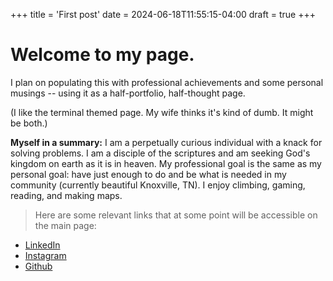 +++
title = 'First post'
date = 2024-06-18T11:55:15-04:00
draft = true
+++

# Welcome to my page. 

I plan on populating this with professional achievements and some personal musings -- using it as a half-portfolio, half-thought page.

(I like the terminal themed page. My wife thinks it's kind of dumb. It might be both.)

**Myself in a summary:** I am a perpetually curious individual with a knack for solving problems. I am a disciple of the scriptures and am seeking God's kingdom on earth as it is in heaven. My professional goal is the same as my personal goal: have just enough to do and be what is needed in my community (currently beautiful Knoxville, TN). I enjoy climbing, gaming, reading, and making maps.

> Here are some relevant links that at some point will be accessible on the main page:
- [LinkedIn](https://www.linkedin.com/in/whitson-buck-/)
- [Instagram](https://www.instagram.com/whitson.buck/)
- [Github](https://github.com/whitson-buck)